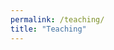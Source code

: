 ```yaml
---
permalink: /teaching/
title: "Teaching"
---
```


<!-- Research plays a central role in my teaching as students improve their -->
<!-- analytical skills and master the tools of data analysis through hands-on -->
<!-- experience. I have taught undergraduate courses on political violence and -->
<!-- statistical methodology. While at UNC, I taught the graduate statistics lab for -->
<!-- Advanced Topics in Political Data Science, where my work was recognized by the -->
<!-- Political Science Department's Earle Wallace Award for Graduate Student -->
<!-- Teaching. I also served as a teaching assistant for courses in international -->
<!-- relations and American politics at UNC, in addition to the ICPSR Summer Program -->
<!-- where I was a teaching assistant for a course on Bayesian modeling in the social -->
<!-- sciences. I am also a -->
<!-- [certified instructor](https://carpentries.org/instructors/#jayrobwilliams) with -->
<!-- [The Carpentries](https://carpentries.org/), which develops evidence-based -->
<!-- methods for teaching "essential data and computational skills for conducting -->
<!-- efficient, open, and reproducible research." -->


<!-- You can view my teaching portfolio [here](/files/pdf/teaching/Portfolio.pdf). -->
<!-- You can find a selection of my teaching materials, including all of the labs -->
<!-- from Advanced Topics in Political Data Science, [here](/teaching-materials). -->

<!-- ## Washington University in St. Louis -->
<!-- - Pol Sci 3090: The Scientific Study of Civil War (Spring 2020) -->
<!--     - [Syllabus](/files/pdf/teaching/PS 3090 Syllabus.pdf) -->
<!-- - Pol Sci 3171: International Conflict Management & Resolution (Fall 2019) -->
<!--     - [Syllabus](/files/pdf/teaching/PS 3171 Syllabus.pdf) -->

<!-- ## The University of North Carolina at Chapel Hill -->
<!-- - Poli 281: Quantitative Research in Political Science (Spring 2019) -->
<!--     - [Syllabus](/files/pdf/teaching/POLI 281 Syllabus.pdf) -->
<!-- - Poli 891: Lab for Advanced Topics in Political Data Science (Fall 2017, Fall 2018) -->
<!--     - [Syllabus](/files/pdf/teaching/POLI 891 Syllabus.pdf) -->

<!-- ## ICPSR Summer Program -->
<!-- - Introduction to Applied Bayesian Modeling (Summer 2017) -->
<!--     - [Syllabus](/files/pdf/teaching/bayes2017.pdf) -->
